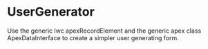 # UserGenerator
Use the generic lwc apexRecordElement and the generic apex class ApexDataInterface to create a simpler user generating form.
